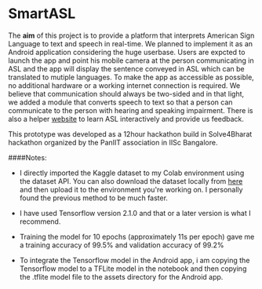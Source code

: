 # SmartASL
The **aim** of this project is to provide a platform that interprets American Sign Language to text and speech in real-time. We planned to implement it as an Android application considering the huge userbase. Users are expcted to launch the app and point his mobile camera at the person communicating in ASL and the app will display the sentence conveyed in ASL which can be translated to mutiple languages. To make the app as accessible as possible, no additional hardware or a working internet connection is required. We believe that communication should always be two-sided and in that light, we added a module that converts speech to text so that a person can communicate to the person with hearing and speaking impairment. There is also a helper [website]() to learn ASL interactively and provide us feedback.

This prototype was developed as a 12hour hackathon build in Solve4Bharat hackathon organized by the PanIIT association in IISc Bangalore.


####Notes:

- I directly imported the Kaggle dataset to my Colab environment using the dataset API. You can also download the dataset locally from [here](https://www.kaggle.com/datamunge/sign-language-mnist) and then upload it to the environment you're working on. I personally found the previous method to be much faster.

- I have used Tensorflow version 2.1.0 and that or a later version is what I recommend.

- Training the model for 10 epochs \(approximately 11s per epoch) gave me a training accuracy of 99.5% and validation accuracy of 99.2%

- To integrate the Tensorflow model in the Android app, i am copying the Tensorflow model to a TFLite model in the notebook and then copying the .tflite model file to the assets directory for the Android app.
